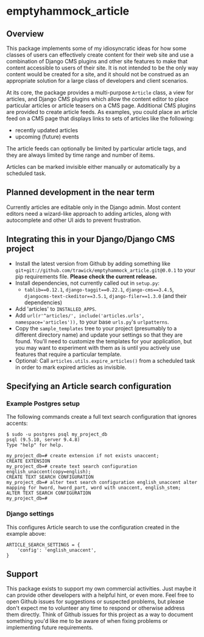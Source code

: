 # emptyhammock_article

## Overview

This package implements some of my idiosyncratic ideas for how some classes of
users can effectively create content for their web site and use a combination of
Django CMS plugins and other site features to make that content accessible to
users of their site.  It is not intended to be the only way content would be
created for a site, and it should not be construed as an appropriate solution
for a large class of developers and client scenarios.

At its core, the package provides a multi-purpose `Article` class, a view
for articles, and Django CMS plugins which allow the content editor to
place particular articles or article teasers on a CMS page.  Additional
CMS plugins are provided to create article feeds.  As examples, you could
place an article feed on a CMS page that displays links to sets of articles
like the following:

* recently updated articles
* upcoming (future) events

The article feeds can optionally be limited by particular article tags,
and they are always limited by time range and number of items.

Articles can be marked invisible either manually or automatically by a
scheduled task.

## Planned development in the near term

Currently articles are editable only in the Django admin.  Most content
editors need a wizard-like approach to adding articles, along with autocomplete
and other UI aids to prevent frustration.

## Integrating this in your Django/Django CMS project

* Install the latest version from Github by adding something like
  `git+git://github.com/trawick/emptyhammock_article.git@0.0.1` to your
  pip requirements file.  **Please check the current release.**
* Install dependencies, not currently called out in `setup.py`:
  * `tablib==0.12.1`, `django-taggit==0.22.1`, `django-cms==3.4.5`,
    `djangocms-text-ckeditor==3.5.1`, `django-filer==1.3.0` (and
    their dependencies)
* Add 'articles' to `INSTALLED_APPS`.
* Add `url(r'^articles/', include('articles.urls', namespace='articles')),` to
  your base `urls.py`'s `urlpatterns`.
* Copy the `sample_templates` tree to your project (presumably to a different
  directory name) and update your settings so that they are found.  You'll need
  to customize the templates for your application, but you may want to
  experiment with them as is until you actively use features that require a
  particular template.
* Optional: Call `articles.utils.expire_articles()` from a scheduled task in
  order to mark expired articles as invisible.

## Specifying an Article search configuration

### Example Postgres setup

The following commands create a full text search configuration that ignores
accents:

```
$ sudo -u postgres psql my_project_db
psql (9.5.10, server 9.4.8)
Type "help" for help.

my_project_db=# create extension if not exists unaccent;
CREATE EXTENSION
my_project_db=# create text search configuration english_unaccent(copy=english);
CREATE TEXT SEARCH CONFIGURATION
my_project_db=# alter text search configuration english_unaccent alter mapping for hword, hword_part, word with unaccent, english_stem;
ALTER TEXT SEARCH CONFIGURATION
my_project_db=#
```

### Django settings

This configures Article search to use the configuration created in the example
above:

```
ARTICLE_SEARCH_SETTINGS = {
    'config': 'english_unaccent',
}
```

## Support

This package exists to support my own commercial activities.  Just maybe it can
provide other developers with a helpful hint, or even more.  Feel free to open
Github issues for suggestions or suspected problems, but please don't expect me
to volunteer any time to respond or otherwise address them directly.  Think of
Github issues for this project as a way to document something you'd like me to
be aware of when fixing problems or implementing future requirements.
